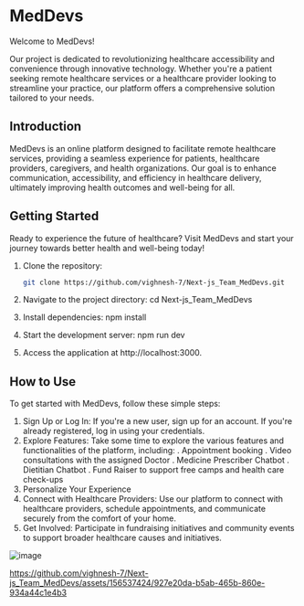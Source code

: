 # MedDevs

Welcome to MedDevs!

  Our project is dedicated to revolutionizing healthcare accessibility and convenience through innovative technology.
Whether you're a patient seeking remote healthcare services or a healthcare provider looking to streamline your practice, our platform offers a comprehensive solution tailored to your needs.


## Introduction
MedDevs is an online platform designed to facilitate remote healthcare services, providing a seamless experience for patients, healthcare providers, caregivers, and health organizations. 
Our goal is to enhance communication, accessibility, and efficiency in healthcare delivery, ultimately improving health outcomes and well-being for all.

## Getting Started
Ready to experience the future of healthcare? Visit MedDevs and start your journey towards better health and well-being today!

1. Clone the repository:
   ```bash
   git clone https://github.com/vighnesh-7/Next-js_Team_MedDevs.git
   
2. Navigate to the project directory:
    cd Next-js_Team_MedDevs

3. Install dependencies:
    npm install

4. Start the development server:
    npm run dev

5. Access the application at http://localhost:3000.

## How to Use

To get started with MedDevs, follow these simple steps:

1. Sign Up or Log In: If you're a new user, sign up for an account. If you're already registered, log in
using your credentials.
2. Explore Features: Take some time to explore the various features and functionalities of the platform, including:
        . Appointment booking
        . Video consultations with the assigned Doctor
        . Medicine Prescriber Chatbot
        . Dietitian  Chatbot
        . Fund Raiser to support free camps and health care check-ups
3. Personalize Your Experience
4. Connect with Healthcare Providers: Use our platform to connect with healthcare providers,
schedule appointments, and communicate securely from the comfort of your home.
5. Get Involved: Participate in fundraising initiatives and community events to support broader
healthcare causes and initiatives.




![image](https://github.com/vighnesh-7/Next-js_Team_MedDevs/assets/156537424/6e930740-878b-447d-99be-982708df00ea)















https://github.com/vighnesh-7/Next-js_Team_MedDevs/assets/156537424/927e20da-b5ab-465b-860e-934a44c1e4b3







